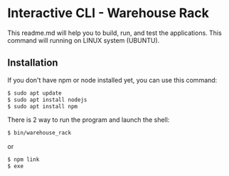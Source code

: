 # Interactive CLI - Warehouse Rack

This readme.md will help you to build, run, and test the applications. This command will running on LINUX system (UBUNTU).

## Installation

If you don't have npm or node installed yet, you can use this command:

```bash
$ sudo apt update
$ sudo apt install nodejs
$ sudo apt install npm
```

There is 2 way to run the program and launch the shell:

```bash
$ bin/warehouse_rack
```
or
```bash
$ npm link
$ exe
```
